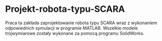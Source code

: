 # Projekt-robota-typu-SCARA
Praca ta zakłada zaprojektowanie robota typu SCARA wraz z wykonaniem odpowiednich symulacji w programie MATLAB. Wszelkie modele trójwymiarowe zostały wykonane za pomocą programu SolidWorks.
